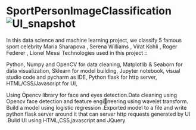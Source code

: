 # SportPersonImageClassification![UI_snapshot](https://user-images.githubusercontent.com/75629990/168226462-778883ec-3587-4bbb-acd9-3bb9d141c525.png)

In this data science and machine learning project, we classify 5 famous sport celebrity
Maria Sharapova , Serena Williams , Virat Kohli , Roger Federer , Lionel Messi
Technologies used in this project  :: 

Python, 
Numpy and OpenCV for data cleaning, 
Matplotlib & Seaborn for data visualization, 
Sklearn for model building, 
Jupyter notebook, visual studio code and pycharm as IDE, 
Python flask for http server, 
HTML/CSS/Javascript for UI, 

Using Opencv library for face and eyes detection.Data cleaning using Opencv face detection and feature engineering using wavelet transform. Build a model using logistic regression .Exported model to a file and write python flask server around it that can server http requests generated by UI .Build UI using HTML,CSS,javascript and JQuery
